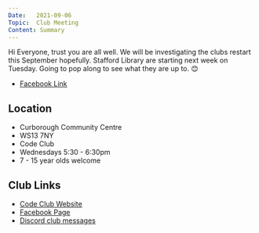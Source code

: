 ```yaml
---
Date:   2021-09-06
Topic:  Club Meeting
Content: Summary
---
```

Hi Everyone, trust you are all well. We will be investigating the clubs restart this September hopefully. Stafford Library are starting next week on Tuesday. Going to pop along to see what they are up to. 😊

* [Facebook Link](https://www.facebook.com/1481985248595237/posts/4067988389994897/)

## Location

* Curborough Community Centre
* WS13 7NY
* Code Club
* Wednesdays 5:30 - 6:30pm
* 7 - 15 year olds welcome

## Club Links

* [Code Club Website](https://lichfield-code-club.github.io/)
* [Facebook Page](https://www.facebook.com/LichfieldCoders)
* [Discord club messages](https://discord.gg/szz6xGK)
